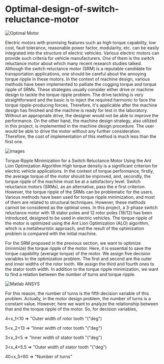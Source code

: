 # Optimal-design-of-switch-reluctance-motor
![Optimal Motor](https://github.com/toohidsharifi/Optimal-design-of-switch-reluctance-motor/assets/126771405/494e3e56-1411-480b-a66d-7e1c8723dcef)

Electric motors with promising features such as high torque capability, low cost, fault tolerance, reasonable power factor, modularity, etc. can be easily
integrated into the structure of electric vehicles. Various electric motors can provide such criteria for vehicle manufacturers. One of them is the switch
reluctance motor about which many recent research studies talked. Although the switch reluctance motor (SRM) is a reputable candidate for transportation 
applications, one should be careful about the annoying torque ripple in these motors. In the context of machine design, various methods have been implemented
to palliate the cogging torque and torque ripple of SRMs. These strategies usually consider either drive or machine design to tackle the torque ripple problem.
The drive tackling is very straightforward and the basic is to inject the required harmonic to face the torque ripple-producing forces. Therefore, it's 
applicable after the machine design has finished and the machine is ready for test in the laboratory. Without an appropriate drive, the designer would not be
able to improve the performance. On the other hand, the machine design strategy, also utilized in this project, is implemented in the machine design procedure.
The user would be able to drive the motor without any further consideration. Therefore, the cost of implementation of this method is much less than the first one.

![images](https://github.com/toohidsharifi/Optimal-design-of-switch-reluctance-motor/assets/126771405/e31763b4-70ca-4fe9-ba40-373ec0a90a51)

Torque Ripple Minimization for a Switch Reluctance Motor Using the Ant Lion Optimization Algorithm
High torque density is a significant criterion for electric vehicle applications. In the context of torque performance, firstly, the average torque of the motor
should be improved, and, secondly, the torque ripple of the machine must be at a satisfactory level. Switch reluctance motors (SRMs), as an alternative, pass the
e first criterion. However, the torque ripple of the SRMs can be problematic for the users. Various methods have been used for torque ripple minimization, and
most of them are related to structural techniques. However, these methods cannot be considered as the optimal ones. In this project, a 3-phase switch reluctance
motor with 18 stator poles and 12 rotor poles (18/12) has been introduced, designed to be used in electric vehicles. The torque ripple of the motor is optimized
using the Ant Lion Optimization (ALO) algorithm, which is a metaheuristic approach, and the result of the optimization problem is compared with the initial machine. 

For the SRM proposed in the previous section, we want to optimize (minimize) the torque ripple of the motor. Here, it is essential to save the torque capability
(average torque) of the motor. We assign five decision variables to the optimization problem. The first and second are the outer and inner widths of the rotor
tooth. We assign the third and fourth ones to the stator tooth width. In addition to the torque ripple minimization, we want to find a relation between the 
number of turns and torque ripple.

![Matlab ANSYS](https://github.com/toohidsharifi/Optimal-design-of-switch-reluctance-motor/assets/126771405/a8316f1d-9824-412d-8046-fd5a2d3e01da)

For this reason, the number of turns is the fifth decision variable of this problem. Actually, in the motor design problem, the number of turns is a constant 
value. However, here we want to analyze the relationship between that and the torque ripple of the motor.
So, for decision variables,
  
4<x_1<10 ⇒ "Outer width of rotor tooth "("deg")

5<x_2<13 ⇒ "Inner width of rotor tooth "("deg")

3<x_3<5 ⇒ "Inner width of stator tooth "("deg")

3<x_4<5.5 ⇒ "Outer width of stator tooth "("deg")

40<x_5<60 ⇒ "Number of turns" 

